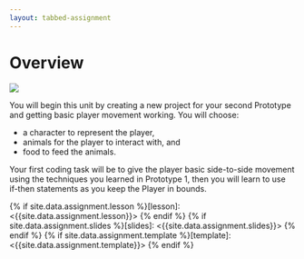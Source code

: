 ```yaml
---
layout: tabbed-assignment
---
```


# Overview

<img class="overview-image" src="https://connect-prd-cdn.unity.com/20190423/learn/images/6b2e02ed-3cac-4a31-80c7-ebfa1af5c5f9_2_1_full.png">

You will begin this unit by creating a new project for your second Prototype and getting basic player movement working. You will choose:
* a character to represent the player,
* animals for the player to interact with, and
* food to feed the animals.

Your first coding task will be to give the player basic side-to-side movement using the techniques you learned in Prototype 1, then you will learn to use if-then statements as you keep the Player in bounds.

<!-- Don't edit links here, change them in _data/assignment.yml instead, -->

{% if site.data.assignment.lesson   %}[lesson]: <{{site.data.assignment.lesson}}>     {% endif %}
{% if site.data.assignment.slides   %}[slides]:   <{{site.data.assignment.slides}}>   {% endif %}
{% if site.data.assignment.template %}[template]: <{{site.data.assignment.template}}> {% endif %}
